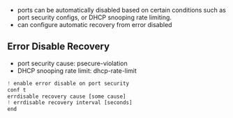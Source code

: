 - ports can be automatically disabled based on certain conditions such as port security configs, or DHCP snooping rate limiting.
- can configure automatic recovery from error disabled

## Error Disable Recovery
- port security cause: psecure-violation
- DHCP snooping rate limit: dhcp-rate-limit
```js
! enable error disable on port security
conf t
errdisable recovery cause [some cause]
! errdisable recovery interval [seconds]
end
```

